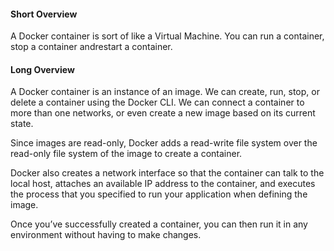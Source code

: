 #### Short Overview
A Docker container is sort of like a Virtual Machine. You can run a container, stop a container andrestart a container.

#### Long Overview
A Docker container is an instance of an image. We can create, run, stop, or delete a container using the Docker CLI. We can connect a container to more than one networks, or even create a new image based on its current state.

Since images are read-only, Docker adds a read-write file system over the read-only file system of the image to create a container. 

Docker also creates a network interface so that the container can talk to the local host, attaches an available IP address to the container, and executes the process that you specified to run your application when defining the image.

Once you’ve successfully created a container, you can then run it in any environment without having to make changes.

